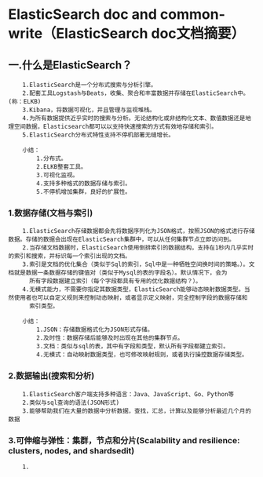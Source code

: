 # ElasticSearch doc and common-write（ElasticSearch doc文档摘要）

## 一.什么是ElasticSearch？
```text
    1.ElasticSearch是一个分布式搜索与分析引擎。
    2.配套工具Logstash与Beats，收集、聚合和丰富数据并存储在ElasticSearch中。(称：ELKB)
    3.Kibana，将数据可视化，并且管理与监视堆栈。
    4.为所有数据提供近乎实时的搜索与分析。无论结构化或非结构化文本、数值数据还是地理空间数据，Elasticsearch都可以以支持快速搜索的方式有效地存储和索引。
    5.ElasticSearch分布式特性支持不停机部署无缝增长。
```
```text
    小结：
        1.分布式。
        2.ELKB整套工具。
        3.可视化监视。
        4.支持多种格式的数据存储与索引。
        5.不停机增加集群，良好的扩展性。
```
### 1.数据存储(文档与索引)
```text
    1.ElasticSearch存储数据都会先将数据序列化为JSON格式，按照JSON的格式进行存储数据。存储的数据会出现在ElasticSearch集群中，可以从任何集群节点立即访问到。
    2.当存储文档数据时，ElasticSearch使用倒排索引的数据结构，支持在1秒内几乎实时的索引和搜索，并标识每一个索引出现的文档。
    3.索引是文档的优化集合（类似于Sql的索引，Sql中是一种牺牲空间换时间的策略。）。文档就是数据一条数据存储的键值对（类似于Mysql的表的字段名）。默认情况下，会为
      所有字段数据建立索引（每个字段都具有专用的优化数据结构？）。
    4.无模式能力，不需要你指定其数据类型，ElasticSearch能够动态映射数据类型。当然使用者也可以自定义规则来控制动态映射，或者显示定义映射，完全控制字段的数据存储和
      索引类型。
```
```text
    小结：
        1.JSON：存储数据格式化为JSON形式存储。
        2.及时性：数据存储后能够及时出现在其他的集群节点。
        3.文档：类似与sql的表，其中有字段和类型，默认所有字段都建立索引。
        4.无模式：自动映射数据类型，也可修改映射规则，或者执行操控数据存储类型。
```
### 2.数据输出(搜索和分析)
```text
    1.ElasticSearch客户端支持多种语言：Java、JavaScript、Go、Python等
    2.类似与sql查询的语法(JSON形式)
    3.能够帮助我们在大量的数据中分析数据，查找，汇总，计算以及能够分析最近几个月的数据
```
### 3.可伸缩与弹性：集群，节点和分片(Scalability and resilience: clusters, nodes, and shardsedit)
```text
    1. 
```
